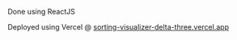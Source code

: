 Done using ReactJS

Deployed using Vercel @
[sorting-visualizer-delta-three.vercel.app](https://sorting-visualizer-delta-three.vercel.app/)
